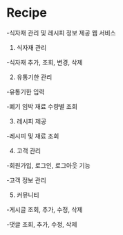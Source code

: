 # Recipe
-식자재 관리 및 레시피 정보 제공 웹 서비스



1. 식자재 관리

-식자재 추가, 조회, 변경, 삭제


2. 유통기한 관리

-유통기한 입력

-폐기 임박 재료 수량별 조회


3. 레시피 제공

-레시피 및 재료 조회


4. 고객 관리

-회원가입, 로그인, 로그아웃 기능

-고객 정보 관리


5. 커뮤니티

-게시글 조회, 추가, 수정, 삭제

-댓글 조회, 추가, 수정, 삭제
